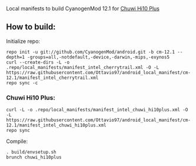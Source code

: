 Local manifests to build CyanogenMod 12.1 for [Chuwi Hi10 Plus](http://konstakang.com/devices/chuwi_vi10plus/CM12.1)

How to build:
-------------

Initialize repo:

    repo init -u git://github.com/CyanogenMod/android.git -b cm-12.1 --depth=1 -groups=all,-notdefault,-device,-darwin,-mips,-exynos5
    curl --create-dirs -L -o .repo/local_manifests/manifest_intel_cherrytrail.xml -O -L https://raw.githubusercontent.com/Ottavio97/android_local_manifest/cm-12.1/manifest_intel_cherrytrail.xml
    repo sync -c

### Chuwi Hi10 Plus:

    curl -L -o .repo/local_manifests/manifest_intel_chuwi_hi10plus.xml -O -L https://raw.githubusercontent.com/Ottavio97/android_local_manifest/cm-12.1/manifest_intel_chuwi_hi10plus.xml
    repo sync

Compile:

    . build/envsetup.sh
    brunch chuwi_hi10plus
